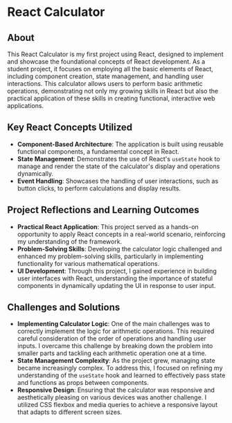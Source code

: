 # React Calculator

## About

This React Calculator is my first project using React, designed to implement and showcase the foundational concepts of React development. As a student project, it focuses on employing all the basic elements of React, including component creation, state management, and handling user interactions. This calculator allows users to perform basic arithmetic operations, demonstrating not only my growing skills in React but also the practical application of these skills in creating functional, interactive web applications.

## Key React Concepts Utilized

- **Component-Based Architecture**: The application is built using reusable functional components, a fundamental concept in React.
- **State Management**: Demonstrates the use of React's `useState` hook to manage and render the state of the calculator's display and operations dynamically.
- **Event Handling**: Showcases the handling of user interactions, such as button clicks, to perform calculations and display results.

## Project Reflections and Learning Outcomes

- **Practical React Application**: This project served as a hands-on opportunity to apply React concepts in a real-world scenario, reinforcing my understanding of the framework.
- **Problem-Solving Skills**: Developing the calculator logic challenged and enhanced my problem-solving skills, particularly in implementing functionality for various mathematical operations.
- **UI Development**: Through this project, I gained experience in building user interfaces with React, understanding the importance of stateful components in dynamically updating the UI in response to user input.

## Challenges and Solutions

- **Implementing Calculator Logic**: One of the main challenges was to correctly implement the logic for arithmetic operations. This required careful consideration of the order of operations and handling user inputs. I overcame this challenge by breaking down the problem into smaller parts and tackling each arithmetic operation one at a time.
- **State Management Complexity**: As the project grew, managing state became increasingly complex. To address this, I focused on refining my understanding of the `useState` hook and learned to effectively pass state and functions as props between components.
- **Responsive Design**: Ensuring that the calculator was responsive and aesthetically pleasing on various devices was another challenge. I utilized CSS flexbox and media queries to achieve a responsive layout that adapts to different screen sizes.
